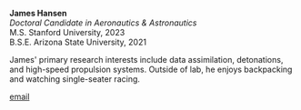 **James Hansen**  
*Doctoral Candidate in Aeronautics & Astronautics*  
M.S. Stanford University, 2023  
B.S.E. Arizona State University, 2021

James' primary research interests include data assimilation, detonations, and high-speed propulsion systems. Outside of lab, he enjoys backpacking and watching single-seater racing.

[email](mailto:jjhansen@stanford.edu)